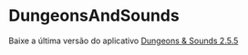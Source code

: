 # DungeonsAndSounds

Baixe a última versão do aplicativo <a href="https://drive.google.com/file/d/1Y6b9wSV9Xi8ILZGua-tGO-VOFJImqdP4/view?usp=share_link">Dungeons & Sounds 2.5.5</a>
